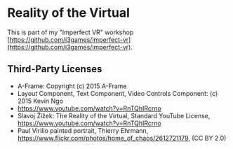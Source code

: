 # Reality of the Virtual

This is part of my "Imperfect VR" workshop [https://github.com/i3games/imperfect-vr](https://github.com/i3games/imperfect-vr).

## Third-Party Licenses

* A-Frame: Copyright (c) 2015 A-Frame
* Layout Component, Text Component, Video Controls Component: (c) 2015 Kevin Ngo
* https://www.youtube.com/watch?v=RnTQhIRcrno
* Slavoj Žižek: The Reality of the Virtual, Standard YouTube License, https://www.youtube.com/watch?v=RnTQhIRcrno
* Paul Virilio painted portrait, Thierry Ehrmann, https://www.flickr.com/photos/home_of_chaos/2612721179, (CC BY 2.0)
